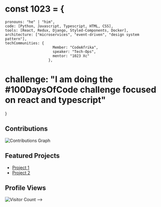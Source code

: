 # const 1023 = {
    pronouns: "he" | "him",
    code: [Python, Javascript, Typescript, HTML, CSS],
    tools: [React, Redux, Django, Styled-Components, Docker],
    architecture: ["microservices", "event-driven", "design system pattern"],
    techCommunities: {
                          Member: "CodeAfrika",
                          speaker: "Tech-Ops",
                          mentor: "1023 Xc"
                        },
 #  challenge: "I am doing the #100DaysOfCode challenge focused on react and typescript"
}
<!--
**1023LLC/1023LLC** is a ✨ _special_ ✨ repository because its `README.md` (this file) appears on your GitHub profile.

Here are some ideas to get you started:

- 🔭 I’m currently working on ...
- 🌱 I’m currently learning ...
- 👯 I’m looking to collaborate on ...
- 🤔 I’m looking for help with ...
- 💬 Ask me about ...
- 📫 How to reach me: ...
- 😄 Pronouns: ...
- ⚡ Fun fact: ...
-->




## Contributions
![Contributions Graph](https://activity-graph.herokuapp.com/graph?username=your_username)

## Featured Projects
- [Project 1](link_to_project1)
- [Project 2](link_to_project2)

## Profile Views
![Visitor Count](https://profile-counter.glitch.me/your_username/count.svg) -->
